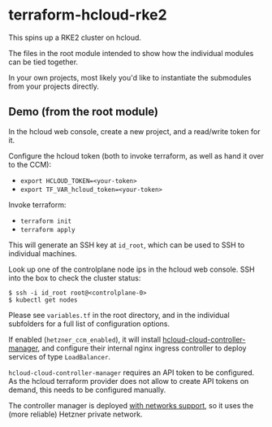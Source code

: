 # terraform-hcloud-rke2

This spins up a RKE2 cluster on hcloud.

The files in the root module intended to show how the individual modules can be
tied together.

In your own projects, most likely you'd like to instantiate the submodules from
your projects directly.

## Demo (from the root module)
In the hcloud web console, create a new project, and a read/write token for it.

Configure the hcloud token (both to invoke terraform, as well as hand it over to the CCM):
 - `export HCLOUD_TOKEN=<your-token>`
 - `export TF_VAR_hcloud_token=<your-token>`

Invoke terraform:
 - `terraform init`
 - `terraform apply`

This will generate an SSH key at `id_root`, which can be used to SSH to
individual machines.

Look up one of the controlplane node ips in the hcloud web console.
SSH into the box to check the cluster status:

```shell
$ ssh -i id_root root@<controlplane-0>
$ kubectl get nodes
```

Please see `variables.tf` in the root directory, and in the individual
subfolders for a full list of configuration options.

If enabled (`hetzner_ccm_enabled`), it will install
[hcloud-cloud-controller-manager](https://github.com/hetznercloud/hcloud-cloud-controller-manager),
and configure their internal nginx ingress controller to deploy services of
type `LoadBalancer`.

`hcloud-cloud-controller-manager` requires an API token to be configured. As
the hcloud terraform provider does not allow to create API tokens on demand,
this needs to be configured manually.

The controller manager is deployed [with networks support](https://github.com/hetznercloud/hcloud-cloud-controller-manager/blob/master/docs/deploy_with_networks.md),
so it uses the (more reliable) Hetzner private network.

